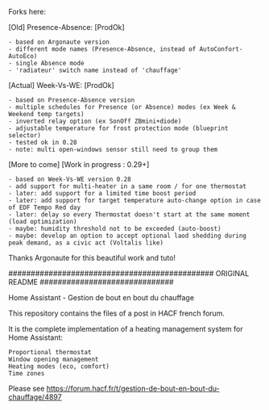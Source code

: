 Forks here:

[Old] Presence-Absence: [ProdOk]

    - based on Argonaute version
    - different mode names (Presence-Absence, instead of AutoConfort-AutoEco)
    - single Absence mode
    - 'radiateur' switch name instead of 'chauffage'

[Actual] Week-Vs-WE: [ProdOk]

    - based on Presence-Absence version
    - multiple schedules for Presence (or Absence) modes (ex Week & Weekend temp targets)
    - inverted relay option (ex SonOff ZBmini+diode)
    - adjustable temperature for frost protection mode (blueprint selector)
    - tested ok in 0.28
    - note: multi open-windows sensor still need to group them

[More to come] [Work in progress : 0.29+]

    - based on Week-Vs-WE version 0.28
    - add support for multi-heater in a same room / for one thermostat
    - later: add support for a limited time boost period
    - later: add support for target temperature auto-change option in case of EDF Tempo Red day
    - later: delay so every Thermostat doesn't start at the same moment (load optimization)
    - maybe: humidity threshold not to be exceeded (auto-boost)
    - maybe: develop an option to accept optional laod shedding during peak demand, as a civic act (Voltalis like)

Thanks Argonaute for this beautiful work and tuto!

############################################## ORIGINAL README ##############################

Home Assistant - Gestion de bout en bout du chauffage

This repository contains the files of a post in HACF french forum.

It is the complete implementation of a heating management system for Home Assistant:

    Proportional thermostat
    Window opening management
    Heating modes (eco, comfort)
    Time zones

Please see https://forum.hacf.fr/t/gestion-de-bout-en-bout-du-chauffage/4897

